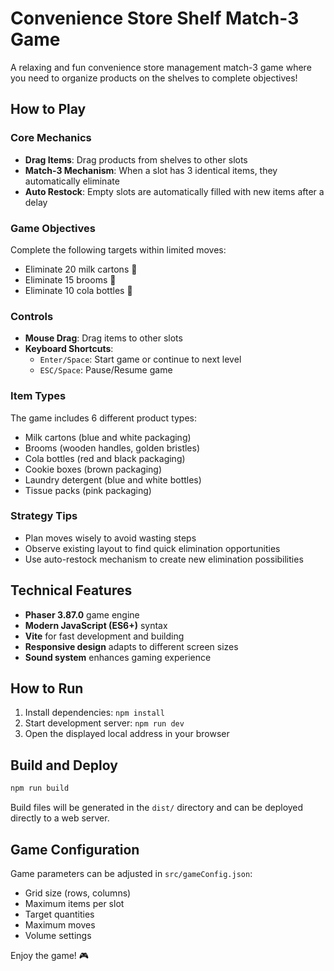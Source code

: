 # Convenience Store Shelf Match-3 Game

A relaxing and fun convenience store management match-3 game where you need to organize products on the shelves to complete objectives!

## How to Play

### Core Mechanics
- **Drag Items**: Drag products from shelves to other slots
- **Match-3 Mechanism**: When a slot has 3 identical items, they automatically eliminate
- **Auto Restock**: Empty slots are automatically filled with new items after a delay

### Game Objectives
Complete the following targets within limited moves:
- Eliminate 20 milk cartons 🥛
- Eliminate 15 brooms 🧹
- Eliminate 10 cola bottles 🥤

### Controls
- **Mouse Drag**: Drag items to other slots
- **Keyboard Shortcuts**:
  - `Enter/Space`: Start game or continue to next level
  - `ESC/Space`: Pause/Resume game

### Item Types
The game includes 6 different product types:
- Milk cartons (blue and white packaging)
- Brooms (wooden handles, golden bristles)
- Cola bottles (red and black packaging)
- Cookie boxes (brown packaging)
- Laundry detergent (blue and white bottles)
- Tissue packs (pink packaging)

### Strategy Tips
- Plan moves wisely to avoid wasting steps
- Observe existing layout to find quick elimination opportunities
- Use auto-restock mechanism to create new elimination possibilities

## Technical Features

- **Phaser 3.87.0** game engine
- **Modern JavaScript (ES6+)** syntax
- **Vite** for fast development and building
- **Responsive design** adapts to different screen sizes
- **Sound system** enhances gaming experience

## How to Run

1. Install dependencies: `npm install`
2. Start development server: `npm run dev`
3. Open the displayed local address in your browser

## Build and Deploy

```bash
npm run build
```

Build files will be generated in the `dist/` directory and can be deployed directly to a web server.

## Game Configuration

Game parameters can be adjusted in `src/gameConfig.json`:
- Grid size (rows, columns)
- Maximum items per slot
- Target quantities
- Maximum moves
- Volume settings

Enjoy the game! 🎮